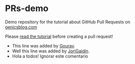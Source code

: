 # PRs-demo
Demo repository for the tutorial about GitHub Pull Requests on [genicsblog.com](https://genicsblog.com)

Please [read the tutorial](https://genicsblog.com/gouravkhunger/how-to-create-a-pull-request-in-github-correctly) before creating a pull request!

- This line was added by [Gourav](https://github.com/gouravkhunger).
- Well this line was added by [JorjGaidin](https://github.com/JorjGaidin).
- Hola a todos! Ignorar este comentario